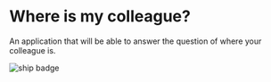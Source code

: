 # Where is my colleague?

An application that will be able to answer the question of where your colleague is.

![ship badge](https://codeship.com/projects/f1de8780-9a6d-0132-7e10-0ee228cf83fe/status?branch=master)


